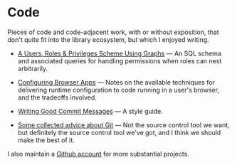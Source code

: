# Code

Pieces of code and code-adjacent work, with or without exposition, that don't quite fit into the library ecosystem, but which I enjoyed writing.

* [A Users, Roles & Privileges Scheme Using Graphs](users-rolegraph-privs.md) — An SQL schema and associated queries for handling permissions when roles can nest arbitrarily.

* [Configuring Browser Apps](configuring-browser-apps.md) — Notes on the available techniques for delivering runtime configuration to code running in a user's browser, and the tradeoffs involved.

* [Writing Good Commit Messages](commit-messages.md) — A style guide.

* [Some collected advice about Git](../git/index.md) — Not the source control tool we want, but definitely the source control tool we've got, and I think we should make the best of it.

I also maintain a [Github account](https://github.com/ojacobson/) for more substantial projects.
